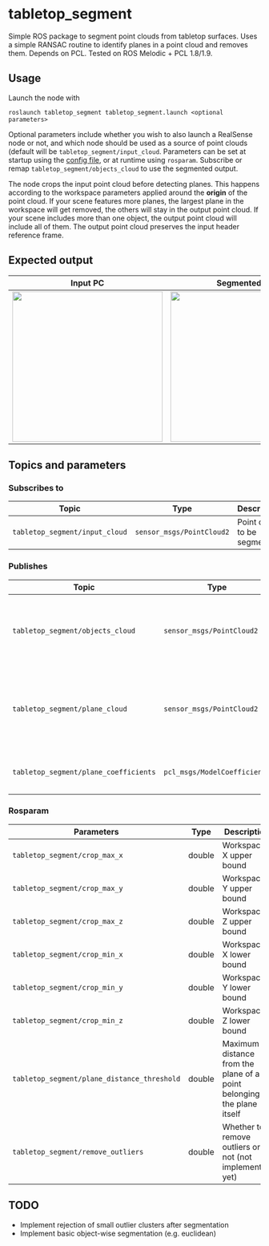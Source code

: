 # tabletop_segment
Simple ROS package to segment point clouds from tabletop surfaces. Uses a simple RANSAC routine to identify planes in a point cloud and removes them. Depends on PCL. Tested on ROS Melodic + PCL 1.8/1.9.

## Usage

Launch the node with

```shell
roslaunch tabletop_segment tabletop_segment.launch <optional parameters>
```

Optional parameters include whether you wish to also launch a RealSense node or not, and which node should be used as a source of point clouds (default will be `tabletop_segment/input_cloud`.
Parameters can be set at startup using the [config file](https://github.com/hsp-panda/tabletop_segment/blob/main/tabletop_segment/cfg/tabletop_segment.yaml), or at runtime using `rosparam`. Subscribe or remap `tabletop_segment/objects_cloud` to use the segmented output. 

The node crops the input point cloud before detecting planes. This happens according to the workspace parameters applied around the **origin** of the point cloud. If your scene features more planes, the largest plane in the workspace will get removed, the others will stay in the output point cloud. If your scene includes more than one object, the output point cloud will include all of them. The output point cloud preserves the input header reference frame. 

## Expected output 

| Input PC | Segmented PC |
| --- | --- | 
| <img src="https://user-images.githubusercontent.com/33027628/196451293-54fa14d3-1b8c-47bd-a8ce-29a06ec6f5fb.png" width=300/> | <img src="https://user-images.githubusercontent.com/33027628/196451286-70e0042f-5790-4b35-a43e-f2883501d961.png" width=300/> |

## Topics and parameters

### Subscribes to

| Topic | Type | Description | 
| --- | --- | --- |
| `tabletop_segment/input_cloud`                          | `sensor_msgs/PointCloud2` | Point cloud to be segmented | 

### Publishes

| Topic | Type | Description | 
| --- | --- | --- | 
| `tabletop_segment/objects_cloud`                          | `sensor_msgs/PointCloud2` | Segmented point cloud including everything that is not a planar surface |
| `tabletop_segment/plane_cloud`                            | `sensor_msgs/PointCloud2` | Segmented point cloud including the points belonging to the planar surface | 
| `tabletop_segment/plane_coefficients`                     | `pcl_msgs/ModelCoefficients` | Coefficients of the detected plane | 

### Rosparam

| Parameters | Type | Description | 
| --- | --- | --- |
|`tabletop_segment/crop_max_x`                              | double | Workspace X upper bound |
|`tabletop_segment/crop_max_y`                              | double | Workspace Y upper bound |
|`tabletop_segment/crop_max_z`                              | double | Workspace Z upper bound |
|`tabletop_segment/crop_min_x`                              | double | Workspace X lower bound |
|`tabletop_segment/crop_min_y`                              | double | Workspace Y lower bound |
|`tabletop_segment/crop_min_z`                              | double | Workspace Z lower bound |
|`tabletop_segment/plane_distance_threshold`                | double | Maximum distance from the plane of a point belonging to the plane itself |
|`tabletop_segment/remove_outliers`                         | double | Whether to remove outliers or not (not implemented yet) | 


## TODO
- Implement rejection of small outlier clusters after segmentation
- Implement basic object-wise segmentation (e.g. euclidean)
